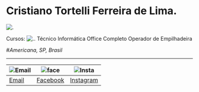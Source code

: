 # Cristiano Tortelli Ferreira de Lima.
![.](http://learncodeonline.in/mascot.png)




Cursos:
![..](https://static.xx.fbcdn.net/images/emoji.php/v9/f33/1/16/2705.png)
Técnico Informática
Office Completo
Operador de Empilhadeira


#*Americana, SP, Brasil* 
***
|![Email](http://freedownloadscenter.com/icons/png/32/1670/1670360.png)|![face](https://www.visiblelogic.com/blog/wp-content/uploads/2012/11/facebook_32.png)|![Insta](http://iradex.net/wp-content/uploads/2018/10/instagram-logo.png)|
|------|---------|----------|
|[Email](mailto:hoornettmonster@gmail.com)|[Facebook](https://www.facebook.com/tortellee)|[Instagram](https://www.instagram.com/cristiano.tortellii/)
         

